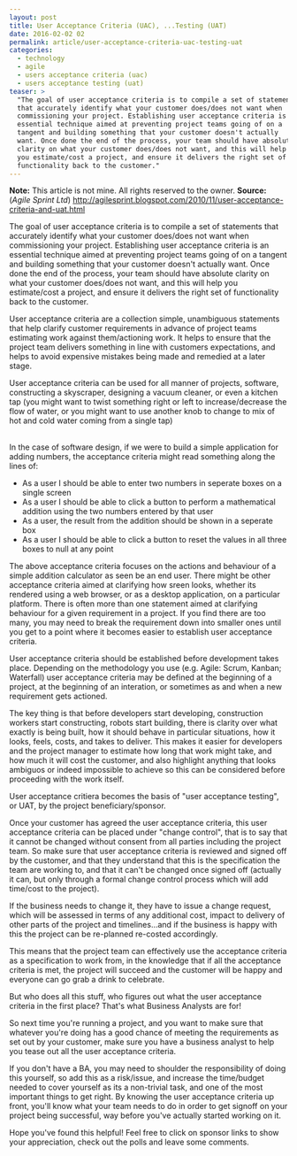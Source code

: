 ```yaml
---
layout: post
title: User Acceptance Criteria (UAC), ...Testing (UAT)
date: 2016-02-02 02
permalink: article/user-acceptance-criteria-uac-testing-uat
categories:
  - technology
  - agile
  - users acceptance criteria (uac)
  - users acceptance testing (uat)
teaser: >
  "The goal of user acceptance criteria is to compile a set of statements
  that accurately identify what your customer does/does not want when
  commissioning your project. Establishing user acceptance criteria is an
  essential technique aimed at preventing project teams going of on a
  tangent and building something that your customer doesn't actually
  want. Once done the end of the process, your team should have absolute
  clarity on what your customer does/does not want, and this will help
  you estimate/cost a project, and ensure it delivers the right set of
  functionality back to the customer."
---
```


**Note:**  This article is not mine.  All rights reserved to the owner.
**Source:**  (*Agile Sprint Ltd*)  http://agilesprint.blogspot.com/2010/11/user-acceptance-criteria-and-uat.html

The goal of user acceptance criteria is to compile a set of statements that accurately identify what your customer does/does not want when commissioning your project. Establishing user acceptance criteria is an essential technique aimed at preventing project teams going of on a tangent and building something that your customer doesn't actually want. Once done the end of the process, your team should have absolute clarity on what your customer does/does not want, and this will help you estimate/cost a project, and ensure it delivers the right set of functionality back to the customer.

User acceptance criteria are a collection simple, unambiguous statements that help clarify customer requirements in advance of project teams estimating work against them/actioning work. It helps to ensure that the project team delivers something in line with customers expectations, and helps to avoid expensive mistakes being made and remedied at a later stage.

User acceptance criteria can be used for all manner of projects, software, constructing a skyscraper, designing a vacuum cleaner, or even a kitchen tap (you might want to twist something right or left to increase/decrease the flow of water, or you might want to use another knob to change to mix of hot and cold water coming from a single tap)
<br />
<br />

In the case of software design, if we were to build a simple application for adding numbers, the acceptance criteria might read something along the lines of:

- As a user I should be able to enter two numbers in seperate boxes on a single screen
- As a user I should be able to click a button to perform a mathematical addition using the two numbers entered by that user
- As a user, the result from the addition should be shown in a seperate box
- As a user I should be able to click a button to reset the values in all three boxes to null at any point

The above acceptance criteria focuses on the actions and behaviour of a simple addition calculator as seen be an end user. There might be other acceptance criteria aimed at clarifying how sreen looks, whether its rendered using a web browser, or as a desktop application, on a particular platform. There is often more than one statement aimed at clarifying behaviour for a given requirement in a project. If you find there are too many, you may need to break the requirement down into smaller ones until you get to a point where it becomes easier to establish user acceptance criteria.

User acceptance criteria should be established before development takes place. Depending on the methodology you use (e.g. Agile: Scrum, Kanban; Waterfall) user acceptance criteria may be defined at the beginning of a project, at the beginning of an interation, or sometimes as and when a new requirement gets actioned.

The key thing is that before developers start developing, construction workers start constructing, robots start building, there is clarity over what exactly is being built, how it should behave in particular situations, how it looks, feels, costs, and takes to deliver. This makes it easier for developers and the project manager to estimate how long that work might take, and how much it will cost the customer, and also highlight anything that looks ambiguos or indeed impossible to achieve so this can be considered before proceeding with the work itself.

User acceptance critiera becomes the basis of "user acceptance testing", or UAT, by the project beneficiary/sponsor.

Once your customer has agreed the user acceptance criteria, this user acceptance criteria can be placed under "change control", that is to say that it cannot be changed without consent from all parties including the project team. So make sure that user acceptance criteria is reviewed and signed off by the customer, and that they understand that this is the specification the team are working to, and that it can't be changed once signed off (actually it can, but only through a formal change control process which will add time/cost to the project).

If the business needs to change it, they have to issue a change request, which will be assessed in terms of any additional cost, impact to delivery of other parts of the project and timelines...and if the business is happy with this the project can be re-planned re-costed accordingly.

This means that the project team can effectively use the acceptance criteria as a specification to work from, in the knowledge that if all the acceptance criteria is met, the project will succeed and the customer will be happy and everyone can go grab a drink to celebrate.

But who does all this stuff, who figures out what the user acceptance criteria in the first place? That's what Business Analysts are for!

So next time you're running a project, and you want to make sure that whatever you're doing has a good chance of meeting the requirements as set out by your customer, make sure you have a business analyst to help you tease out all the user acceptance criteria.

If you don't have a BA, you may need to shoulder the responsibility of doing this yourself, so add this as a risk/issue, and increase the time/budget needed to cover yourself as its a non-trivial task, and one of the most important things to get right. By knowing the user acceptance criteria up front, you'll know what your team needs to do in order to get signoff on your project being successful, way before you've actually started working on it.

Hope you've found this helpful! Feel free to click on sponsor links to show your appreciation, check out the polls and leave some comments.
